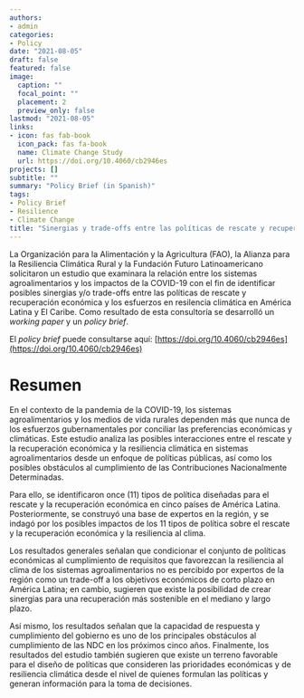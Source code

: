 ```yaml
---
authors:
- admin
categories:
- Policy
date: "2021-08-05"
draft: false
featured: false
image:
  caption: ""
  focal_point: ""
  placement: 2
  preview_only: false
lastmod: "2021-08-05"
links:
- icon: fas fab-book
  icon_pack: fas fa-book
  name: Climate Change Study
  url: https://doi.org/10.4060/cb2946es
projects: []
subtitle: ""
summary: "Policy Brief (in Spanish)"
tags:
- Policy Brief
- Resilience
- Climate Change
title: "Sinergias y trade-offs entre las políticas de rescate y recuperación económica frente a la COVID-19 y la resiliencia climática de los sistemas agroalimentarios en América Latina."
---
```


La Organización para la Alimentación y la Agricultura (FAO), la Alianza para la Resiliencia Climática Rural y la Fundación Futuro Latinoamericano solicitaron un estudio que examinara la relación entre los sistemas agroalimentarios y los impactos de la COVID-19 con el fin de identificar posibles sinergias y/o trade-offs entre las políticas de rescate y recuperación económica y los esfuerzos en resilencia climática en América Latina y El Caribe. Como resultado de esta consultoría se desarrolló un *working paper* y un *policy brief*.

El *policy brief* puede consultarse aquí: [https://doi.org/10.4060/cb2946es](https://doi.org/10.4060/cb2946es)

# Resumen

En el contexto de la pandemia de la COVID-19, los sistemas agroalimentarios y los medios de vida rurales dependen más que nunca de los esfuerzos gubernamentales por conciliar las preferencias económicas y climáticas. Este estudio analiza las posibles interacciones entre el rescate y la recuperación económica y la resiliencia climática en sistemas agroalimentarios desde un enfoque de políticas públicas, así como los posibles obstáculos al cumplimiento de las Contribuciones Nacionalmente Determinadas. 

Para ello, se identificaron once (11) tipos de política diseñadas para el rescate y la recuperación económica en cinco países de América Latina. Posteriormente, se construyó una base de expertos en la región, y se indagó por los posibles impactos de los 11 tipos de política sobre el rescate y la recuperación económica y la resiliencia al clima. 

Los resultados generales señalan que condicionar el conjunto de políticas económicas al cumplimiento de requisitos que favorezcan la resiliencia al clima de los sistemas agroalimentarios no es percibido por expertos de la región como un trade-off a los objetivos económicos de corto plazo en América Latina; en cambio, sugieren que existe la posibilidad de crear sinergias para una recuperación más sostenible en el mediano y largo plazo. 

Así mismo, los resultados señalan que la capacidad de respuesta y cumplimiento del gobierno es uno de los principales obstáculos al cumplimiento de las NDC en los próximos cinco años. Finalmente, los resultados del estudio también sugieren que existe un terreno favorable para el diseño de políticas que consideren las prioridades económicas y de resiliencia climática desde el nivel de quienes formulan las políticas y generan información para la toma de decisiones.
